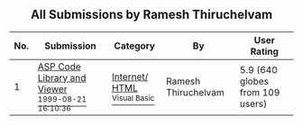 ﻿<div align="center">

## All Submissions by Ramesh Thiruchelvam

</div>

No.  | Submission | Category | By   | User Rating
---- | ---------- | -------- | ---- | -----------
1 | [ASP Code Library and Viewer<br /><sup>1999-08-21 16:10:36</sup>](https://github.com/Planet-Source-Code/ramesh-thiruchelvam-asp-code-library-and-viewer__1-2848) | [Internet/ HTML<br /><sup>Visual Basic</sup>](../ByCategory/internet-html__1-34.md) | Ramesh Thiruchelvam | 5.9 (640 globes from 109 users)
